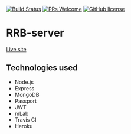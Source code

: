 [![Build Status](https://travis-ci.org/brentguistwite/RRB-server.svg?branch=master)](https://travis-ci.org/brentguistwite/RRB-server) [![PRs Welcome](https://img.shields.io/badge/PRs-welcome-brightgreen.svg?style=flat-square)](https://github.com/brentguistwite/RRB-server/pull/new/master) [![GitHub license](https://img.shields.io/badge/license-MIT-blue.svg?style=flat-square)](https://github.com/brentguistwite/RRB-server/blob/master/LICENSE)
# RRB-server
[Live site](https://mysterious-garden-51929.herokuapp.com)

## Technologies used
- Node.js
- Express
- MongoDB
- Passport
- JWT
- mLab
- Travis CI
- Heroku
